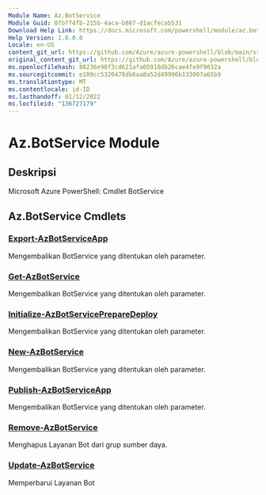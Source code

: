 ```yaml
---
Module Name: Az.BotService
Module Guid: 0fbff4fb-215b-4aca-b867-d1acfecab531
Download Help Link: https://docs.microsoft.com/powershell/module/az.botservice
Help Version: 1.0.0.0
Locale: en-US
content_git_url: https://github.com/Azure/azure-powershell/blob/main/src/BotService/help/Az.BotService.md
original_content_git_url: https://github.com/Azure/azure-powershell/blob/main/src/BotService/help/Az.BotService.md
ms.openlocfilehash: 88236e98f3cd621afa05918db26cae4fe9f9032a
ms.sourcegitcommit: e109cc5320478db6aa8a52d49996b133007a65b9
ms.translationtype: MT
ms.contentlocale: id-ID
ms.lasthandoff: 01/12/2022
ms.locfileid: "136727179"
---
```

# Az.BotService Module
## Deskripsi
Microsoft Azure PowerShell: Cmdlet BotService

## Az.BotService Cmdlets
### [Export-AzBotServiceApp](Export-AzBotServiceApp.md)
Mengembalikan BotService yang ditentukan oleh parameter.

### [Get-AzBotService](Get-AzBotService.md)
Mengembalikan BotService yang ditentukan oleh parameter.

### [Initialize-AzBotServicePrepareDeploy](Initialize-AzBotServicePrepareDeploy.md)
Mengembalikan BotService yang ditentukan oleh parameter.

### [New-AzBotService](New-AzBotService.md)
Mengembalikan BotService yang ditentukan oleh parameter.

### [Publish-AzBotServiceApp](Publish-AzBotServiceApp.md)
Mengembalikan BotService yang ditentukan oleh parameter.

### [Remove-AzBotService](Remove-AzBotService.md)
Menghapus Layanan Bot dari grup sumber daya.

### [Update-AzBotService](Update-AzBotService.md)
Memperbarui Layanan Bot

